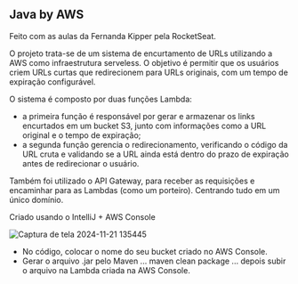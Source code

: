 ## Java by AWS

Feito com as aulas da Fernanda Kipper pela RocketSeat.


O projeto trata-se de um sistema de encurtamento de URLs utilizando a AWS como infraestrutura serveless. O objetivo é permitir que os usuários criem URLs curtas que redirecionem para URLs originais, com um tempo de expiração configurável.

O sistema é composto por duas funções Lambda:
- a primeira função é responsável por gerar e armazenar os links encurtados em um bucket S3, junto com informações como a URL original e o tempo de expiração;
- a segunda função gerencia o redirecionamento, verificando o código da URL cruta e validando se a URL ainda está dentro do prazo de expiração antes de redirecionar o usuário.

Também foi utilizado o API Gateway, para receber as requisições e encaminhar para as Lambdas (como um porteiro). Centrando tudo em um único domínio. 

Criado usando o IntelliJ + AWS Console


![Captura de tela 2024-11-21 135445](https://github.com/user-attachments/assets/84aac5b0-d82e-4b51-b22c-83c57c794968)


- No código, colocar o nome do seu bucket criado no AWS Console.
- Gerar o arquivo .jar pelo Maven ... maven clean package ... depois subir o arquivo na Lambda criada na AWS Console.
